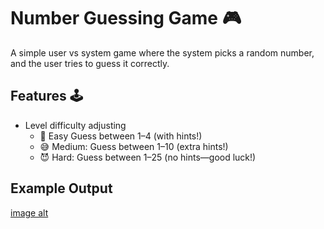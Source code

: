 # Number Guessing Game 🎮
A simple user vs system game where the system picks a random number, and the user tries to guess it correctly.

## Features 🕹️
* Level difficulty adjusting
    - 👼 Easy Guess between 1–4 (with hints!)
    - 😅 Medium: Guess between 1–10 (extra hints!)
    - 😈 Hard: Guess between 1–25 (no hints—good luck!)

## Example Output
[image alt](https://github.com/joselaraj/number_mini_game/blob/06221dd052573fac02927478aaab7f1f693d76e9/mini_game(1).png)
